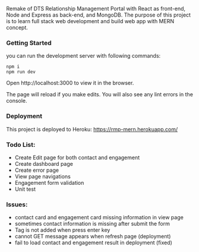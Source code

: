 Remake of DTS Relationship Management Portal with React as front-end, Node and Express as back-end, and MongoDB. The purpose of this project is to learn full stack web development and build web app with MERN concept.

### Getting Started

you can run the development server with following commands:

```
npm i
npm run dev
```

Open http://localhost:3000 to view it in the browser.

The page will reload if you make edits.
You will also see any lint errors in the console.

### Deployment

This project is deployed to Heroku:
https://rmp-mern.herokuapp.com/

### Todo List:

- Create Edit page for both contact and engagement
- Create dashboard page
- Create error page
- View page navigations
- Engagement form validation
- Unit test

### Issues:

- contact card and engagement card missing information in view page
- sometimes contact information is missing after submit the form
- Tag is not added when press enter key
- cannot GET message appears when refresh page (deployment)
- fail to load contact and engagement result in deployment (fixed)
